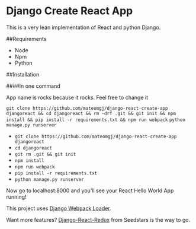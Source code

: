 # Django Create React App

This is a very lean implementation of React and python Django. 

##Requirements

* Node
* Npm
* Python 

##Installation

####In one command

App name is rocks because it rocks. Feel free to change it 

`git clone https://github.com/mateomgj/django-react-create-app djangoreact && cd djangoreact && rm -drf .git && git init && npm install && pip install -r requirements.txt && npm run webpack`
`python manage.py runserver`

* `git clone https://github.com/mateomgj/django-react-create-app djangoreact`
* `cd djangoreact`
* `git rm .git && git init`
* `npm install`
* `npm run webpack`
* `pip install -r requirements.txt`
* `python manage.py runserver`

Now go to localhost:8000 and you'll see your React Hello World App running!


This project uses [Django Webpack Loader](https://github.com/owais/django-webpack-loader).

Want more features? [Django-React-Redux](https://github.com/Seedstars/django-react-redux-jwt-base) from Seedstars is the way to go.
